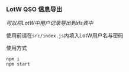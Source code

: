 ###  LotW QSO 信息导出

*可以将LotW中用户记录导出到xls表中*

使用前请在`src/index.js`内填入LotW用户名与密码

使用方式

```shell
npm i
npm start
```

